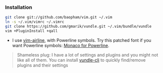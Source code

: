 ### Installation

```bash
git clone git://github.com/baopham/vim.git ~/.vim
ln -s ~/.vim/vimrc ~/.vimrc
git clone https://github.com/gmarik/vundle.git ~/.vim/bundle/vundle
vim +PluginInstall +qall
```
* I use [vim-airline](https://github.com/bling/vim-airline), with Powerline symbols. Try this patched font if you want Powerline symbols: [Monaco for Powerline](https://gist.github.com/baopham/1838072/raw/2c0e00770826e651d1e355962e751325edb0f1ee/Monaco%20for%20Powerline.otf).  

> Shameless plug: I have a lot of settings and plugins and you might not like all of them. You can install [vundle-cli](https://github.com/baopham/vundle-cli) to quickly find/remove plugins and their settings
